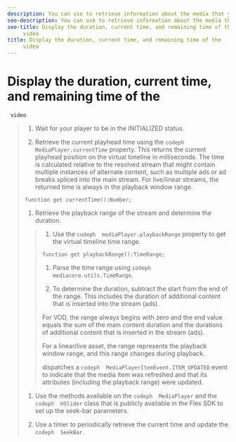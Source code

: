 ```yaml
---
description: You can use to retrieve information about the media that you can display on the seek bar.
seo-description: You can use to retrieve information about the media that you can display on the seek bar.
seo-title: Display the duration, current time, and remaining time of the
	 video
title: Display the duration, current time, and remaining time of the
	 video
---
```


# Display the duration, current time, and remaining time of the
	 video

>1. Wait for your player to be in the INITIALIZED status.
>   
>1. Retrieve the current playhead time using the `codeph  MediaPlayer.currentTime` property.
>   This returns the current playhead position on the virtual timeline in milliseconds. The time is calculated relative to the resolved stream that might contain multiple instances of alternate content, such as multiple ads or ad breaks spliced into the main stream. For live/linear streams, the returned time is always in the playback window range.
>   
>   
>   ```
>   function get currentTime():Number;
>   ```
>   
>   
>   
>1. Retrieve the playback range of the stream and determine the duration.
>   >1. Use the `codeph  mediaPlayer.playbackRange` property to get the virtual timeline time range.
>   >   ```
>   >   function get playbackRange():TimeRange;
>   >   ```
>   >   
>   >   
>   >1. Parse the time range using `codeph  mediacore.utils.TimeRange`.
>   >   
>   >1. To determine the duration, subtract the start from the end of the range.
>   >   This includes the duration of additional content that is inserted into the stream (ads).
>   >   
>   >   
>   >   For VOD, the range always begins with zero and the end value equals the sum of the main content duration and the durations of additional content that is inserted in the stream (ads).
>   >   
>   >   For a linear/live asset, the range represents the playback window range, and this range changes during playback.
>   >   
>   >   dispatches a `codeph  MediaPlayerItemEvent.ITEM_UPDATED` event to indicate that the media item was refreshed and that its attributes (including the playback range) were updated.
>   >   
>   >   
>   >   
>   >   
>   
>1. Use the methods available on the `codeph  MediaPlayer` and the `codeph  HSlider` class that is publicly available in the Flex SDK to set up the seek-bar parameters.
>   
>   
>1. Use a timer to periodically retrieve the current time and update the `codeph  SeekBar`.
>   
>   
